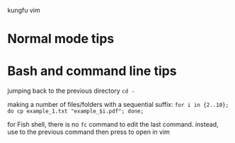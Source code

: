 kungfu vim

# Normal mode tips



# Bash and command line tips

jumping back to the previous directory
`cd -`

making a number of files/folders with a sequential suffix:
`for i in {2..10}; do cp example_1.txt "example_$i.pdf"; done;`

for Fish shell, there is no `fc` command to edit the last command.
    instead, use <arrow up> to the previous command then press <Alt-v> to open in vim


